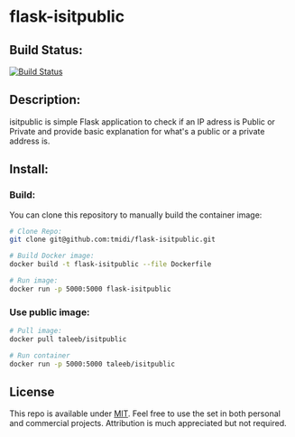 # flask-isitpublic

## Build Status:
[![Build Status](https://travis-ci.org/tmidi/flask-isitpublic.svg?branch=master)](https://travis-ci.org/tmidi/flask-isitpublic)

## Description:
isitpublic is simple Flask application to check if an IP adress is Public or Private and provide basic explanation for what's a public or a private address is.

## Install:
### Build:
You can clone this repository to manually build the container image:

```bash
# Clone Repo:
git clone git@github.com:tmidi/flask-isitpublic.git

# Build Docker image:
docker build -t flask-isitpublic --file Dockerfile

# Run image:
docker run -p 5000:5000 flask-isitpublic

```
### Use public image:
```bash
# Pull image:
docker pull taleeb/isitpublic

# Run container 
docker run -p 5000:5000 taleeb/isitpublic 
```

## License

This repo is available under [MIT](https://github.com/eucalyptuss/ikonate/blob/master/LICENSE). Feel free to use the set in both personal and commercial projects. Attribution is much appreciated but not required.
